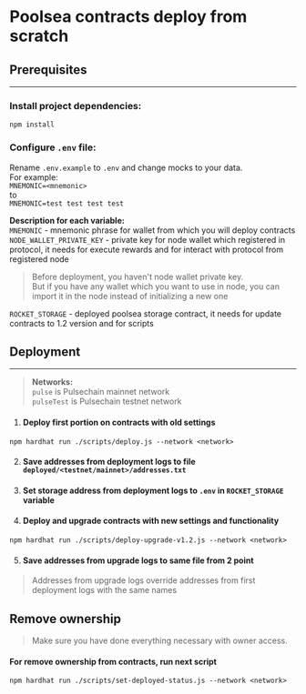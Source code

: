 # Poolsea contracts deploy from scratch

## Prerequisites

---
### Install project dependencies:
```shell
npm install
```
### Configure `.env` file:
Rename `.env.example` to `.env` and change mocks to your data.  
For example:  
``MNEMONIC=<mnemonic>``  
to  
``MNEMONIC=test test test test``  

<b>Description for each variable:</b>  
`MNEMONIC` - mnemonic phrase for wallet from which you will deploy contracts  
`NODE_WALLET_PRIVATE_KEY` - private key for node wallet which registered in protocol, it needs for execute rewards and for interact with protocol from registered node
> Before deployment, you haven't node wallet private key.  
> But if you have any wallet which you want to use in node, you can import it in the node instead of initializing a new one   

`ROCKET_STORAGE` - deployed poolsea storage contract, it needs for update contracts to 1.2 version and for scripts  

## Deployment

---
> <b>Networks:</b>  
> `pulse` is Pulsechain mainnet network  
> `pulseTest` is Pulsechain testnet network

1) #### Deploy first portion on contracts with old settings
```shell
npm hardhat run ./scripts/deploy.js --network <network>
```
2) #### Save addresses from deployment logs to file `deployed/<testnet/mainnet>/addresses.txt`
3) #### Set storage address from deployment logs to `.env` in `ROCKET_STORAGE` variable
4) #### Deploy and upgrade contracts with new settings and functionality
```shell
npm hardhat run ./scripts/deploy-upgrade-v1.2.js --network <network>
```
5) #### Save addresses from upgrade logs to same file from 2 point 
> Addresses from upgrade logs override addresses from first deployment logs with the same names

## Remove ownership
> Make sure you have done everything necessary with owner access.

#### For remove ownership from contracts, run next script
```shell
npm hardhat run ./scripts/set-deployed-status.js --network <network>
```
